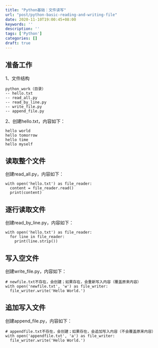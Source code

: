 ```yaml
---
title: "Python基础：文件读写"
url: "post/python-basic-reading-and-writing-file"
date: 2020-11-10T19:00:45+08:00
keywords: ''
description: ''
tags: ['Python']
categories: []
draft: true
---
```


## 准备工作

1、文件结构

```
python_work（目录）
-- hello.txt
-- read_all.py
-- read_by_line.py
-- write_file.py
-- append_file.py
```

2、创建hello.txt，内容如下：

```
hello world
hello tomorrow
hello time
hello myself
```

## 读取整个文件

创建read_all.py，内容如下：

```
with open('hello.txt') as file_reader:
  content = file_reader.read()
  print(content)
```

## 逐行读取文件

创建read_by_line.py，内容如下：

```
with open('hello.txt') as file_reader:
  for line in file_reader:
    print(line.strip())
```

## 写入空文件

创建write_file.py，内容如下：

```
# newfile.txt不存在，会创建；如果存在，会重新写入内容（覆盖原来内容）
with open('newfile.txt', 'w') as file_writer:
  file_writer.write('Hello World.')
```

## 追加写入文件

创建append_file.py，内容如下：

```
# appendfile.txt不存在，会创建；如果存在，会追加写入内容（不会覆盖原来内容）
with open('appendfile.txt', 'a') as file_writer:
  file_writer.write('Hello World.')
```
